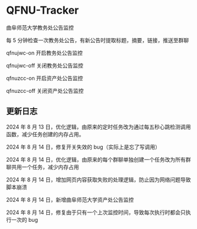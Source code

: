 # QFNU-Tracker

曲阜师范大学教务处公告监控

每 5 分钟检查一次教务处公告，有新公告时提取标题，摘要，链接，推送至群聊

qfnujwc-on 开启教务处公告监控

qfnujwc-off 关闭教务处公告监控

qfnuzcc-on 开启资产处公告监控

qfnuzcc-off 关闭资产处公告监控

## 更新日志

2024 年 8 月 13 日，优化逻辑，由原来的定时任务改为通过每五秒心跳检测调用函数，减少任务创建的内存占用。

2024 年 8 月 14 日，修复开关失效的 bug（实际上是忘了写调用）

2024 年 8 月 14 日，优化逻辑，由原来的每个群聊单独创建一个任务改为所有群聊共用一个任务，减少内存占用

2024 年 8 月 14 日，增加网页内容获取失败的处理逻辑，防止因为网络问题导致脚本崩溃

2024 年 8 月 14 日，新增曲阜师范大学资产处公告监控

2024 年 8 月 14 日，修复由于只有一个上次监控时间，导致每次执行时都会只执行一次的 bug
